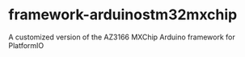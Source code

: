 # framework-arduinostm32mxchip
A customized version of the AZ3166 MXChip Arduino framework for PlatformIO
